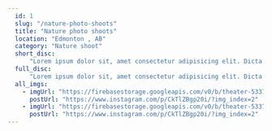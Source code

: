 ```yaml
---
  id: 1
  slug: "/nature-photo-shoots"
  title: "Nature photo shoots"
  location: "Edmonton , AB"
  category: "Nature shoot"
  short_disc:
      "Lorem ipsum dolor sit, amet consectetur adipisicing elit. Dicta laboriosam, iure dignissimos, ad et dolorum illo nesciunt, impedit obcaecati tempore aliquam quidem suscipit itaque necessitatibus! Laborum consequatur repellat impedit ex."
  full_disc:
      "Lorem ipsum dolor sit, amet consectetur adipisicing elit. Dicta laboriosam, iure dignissimos, ad et dolorum illo nesciunt, impedit obcaecati tempore aliquam quidem suscipit itaque necessitatibus! Laborum consequatur repellat impedit ex.Lorem ipsum dolor sit, amet consectetur adipisicing elit. Dicta laboriosam, iure dignissimos, ad et dolorum illo nesciunt, impedit obcaecati tempore aliquam quidem suscipit itaque necessitatibus! Laborum consequatur repellat impedit ex.Lorem ipsum dolor sit, amet consectetur adipisicing elit. Dicta laboriosam, iure dignissimos, ad et dolorum illo nesciunt, impedit obcaecati tempore aliquam quidem suscipit itaque necessitatibus! Laborum consequatur repellat impedit ex.Lorem ipsum dolor sit, amet consectetur adipisicing elit. Dicta laboriosam, iure dignissimos, ad et dolorum illo nesciunt, impedit obcaecati tempore aliquam quidem suscipit itaque necessitatibus! Laborum consequatur repellat impedit ex."
  all_imgs:
    - imgUrl: "https://firebasestorage.googleapis.com/v0/b/theater-53375.appspot.com/o/eventsImgs%2Fnatali%2FScreenshot%20from%202024-05-07%2013-57-52.png?alt=media&token=62e86e2f-bc9d-4c05-8f4c-854f272281d8"
      postUrl: "https://www.instagram.com/p/CkTlZBgp20i/?img_index=2"
    - imgUrl: "https://firebasestorage.googleapis.com/v0/b/theater-53375.appspot.com/o/eventsImgs%2Fnatali%2FScreenshot%20from%202024-05-07%2013-57-52.png?alt=media&token=62e86e2f-bc9d-4c05-8f4c-854f272281d8"
      postUrl: "https://www.instagram.com/p/CkTlZBgp20i/?img_index=2"
---
```

